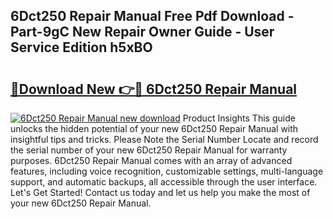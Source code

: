 ## 6Dct250 Repair Manual Free Pdf Download - Part-9gC New Repair Owner Guide - User Service Edition h5xBO

# <h2><a href="http://bc43923.oget.top/?id=6Dct250+Repair+Manual">🔗Download New 👉🔴 6Dct250 Repair Manual</a></h2>

[![6Dct250 Repair Manual new download](https://i.imgur.com/5g1atiW.png)](http://bc43923.oget.top/?id=6Dct250+Repair+Manual)
Product Insights This guide unlocks the hidden potential of your new 6Dct250 Repair Manual with insightful tips and tricks. Please Note the Serial Number Locate and record the serial number of your new 6Dct250 Repair Manual for warranty purposes. 6Dct250 Repair Manual comes with an array of advanced features, including voice recognition, customizable settings, multi-language support, and automatic backups, all accessible through the user interface. Let's Get Started! Contact us today and let us help you make the most of your new 6Dct250 Repair Manual.
